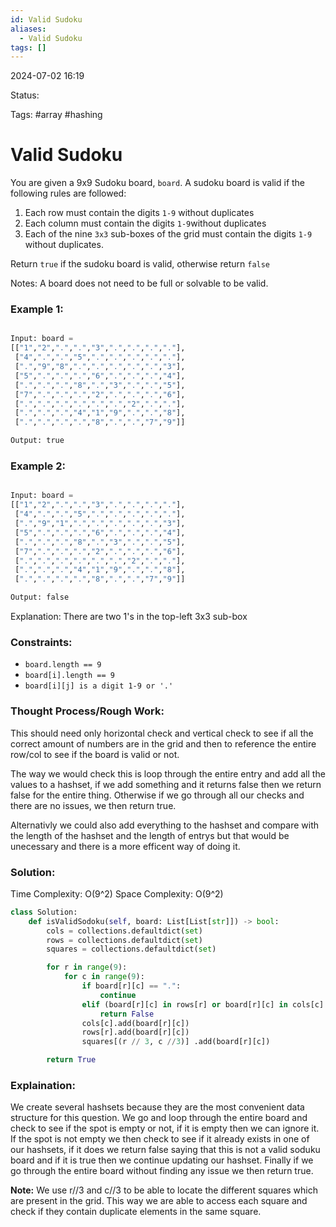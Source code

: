 ```yaml
---
id: Valid Sudoku
aliases:
  - Valid Sudoku
tags: []
---
```


2024-07-02 16:19

Status: 

Tags: #array #hashing 

# Valid Sudoku

You are given a 9x9 Sudoku board, `board`. A sudoku board is valid if the following rules are followed: 
1. Each row must contain the digits `1-9` without duplicates 
2. Each column must contain the digits `1-9`without duplicates
3. Each of the nine `3x3` sub-boxes of the grid must contain the digits `1-9` without duplicates. 

Return `true` if the sudoku board is valid, otherwise return `false`

Notes: A board does not need to be full or solvable to be valid. 

### Example 1: 
```python

Input: board = 
[["1","2",".",".","3",".",".",".","."],
 ["4",".",".","5",".",".",".",".","."],
 [".","9","8",".",".",".",".",".","3"],
 ["5",".",".",".","6",".",".",".","4"],
 [".",".",".","8",".","3",".",".","5"],
 ["7",".",".",".","2",".",".",".","6"],
 [".",".",".",".",".",".","2",".","."],
 [".",".",".","4","1","9",".",".","8"],
 [".",".",".",".","8",".",".","7","9"]]

Output: true
```
### Example 2: 
```python

Input: board = 
[["1","2",".",".","3",".",".",".","."],
 ["4",".",".","5",".",".",".",".","."],
 [".","9","1",".",".",".",".",".","3"],
 ["5",".",".",".","6",".",".",".","4"],
 [".",".",".","8",".","3",".",".","5"],
 ["7",".",".",".","2",".",".",".","6"],
 [".",".",".",".",".",".","2",".","."],
 [".",".",".","4","1","9",".",".","8"],
 [".",".",".",".","8",".",".","7","9"]]

Output: false
```
Explanation: There are two 1's in the top-left 3x3 sub-box 

### Constraints: 
- `board.length == 9`
- `board[i].length == 9`
- `board[i][j] is a digit 1-9 or '.'`

### Thought Process/Rough Work:

This should need only horizontal check and vertical check to see if all the correct amount of numbers are in the grid and then to reference the entire row/col to see if the board is valid or not. 

The way we would check this is loop through the entire entry and add all the values to a hashset, if we add something and it returns false then we return false for the entire thing. Otherwise if we go through all our checks and there are no issues, we then return true. 

Alternativly we could also add everything to the hashset and compare with the length of the hashset and the length of entrys but that would be unecessary and there is a more efficent way of doing it.

### Solution: 
Time Complexity: O(9^2)
Space Complexity: O(9^2) 

```python
class Solution: 
    def isValidSodoku(self, board: List[List[str]]) -> bool:
        cols = collections.defaultdict(set)
        rows = collections.defaultdict(set)
        squares = collections.defaultdict(set) 

        for r in range(9):
            for c in range(9):
                if board[r][c] == ".":
                    continue
                elif (board[r][c] in rows[r] or board[r][c] in cols[c] or board[r][c] in squares[(r//3, c//3)]):
                    return False
                cols[c].add(board[r][c])
                rows[r].add(board[r][c])
                squares[(r // 3, c //3)] .add(board[r][c])

        return True
```

### Explaination:
We create several hashsets because they are the most convenient data structure for this question. We go and loop through the entire board and check to see if the spot is empty or not, if it is empty then we can ignore it. If the spot is not empty we then check to see if it already exists in one of our hashsets, if it does we return false saying that this is not a valid soduku board and if it is true then we continue updating our hashset. Finally if we go through the entire board without finding any issue we then return true. 

**Note:** We use r//3 and c//3 to be able to locate the different squares which are present in the grid. This way we are able to access each square and check if they contain duplicate elements in the same square. 
